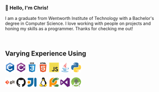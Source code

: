 ### 👋 Hello, I'm Chris!
I am a graduate from Wentworth Institute of Technology with a Bachelor's degree in Computer Science. I love working with people on projects and honing my skills as a programmer. Thanks for checking me out!

<br />

## Varying Experience Using
![C](images/c.png)
![C#](images/csharp.png)
![CSS3](images/css3.png)
![HTML5](images/html5.png)
![JavaScript](images/javascript.png)
![Java](images/java.png)
![Python](images/python.png)

![Git](images/git.png)
![GitHub](images/github.png)
![IntelliJ](images/intellij.png)
![Linux](images/linux.png)
![PyCharm](images/pycharm.png)
![VSCode](images/visualstudio.png)
![Android Studio](images/androidstudio.png)

